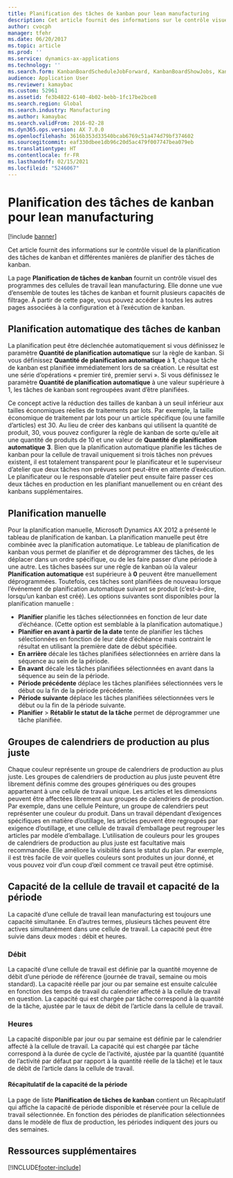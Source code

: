 ```yaml
---
title: Planification des tâches de kanban pour lean manufacturing
description: Cet article fournit des informations sur le contrôle visuel de la planification des tâches de kanban et différentes manières de planifier des tâches de kanban.
author: cvocph
manager: tfehr
ms.date: 06/20/2017
ms.topic: article
ms.prod: ''
ms.service: dynamics-ax-applications
ms.technology: ''
ms.search.form: KanbanBoardScheduleJobForward, KanbanBoardShowJobs, KanbanJobSchedulingListPage
audience: Application User
ms.reviewer: kamaybac
ms.custom: 52961
ms.assetid: fe3b4822-6140-4b02-bebb-1fc17be2bce8
ms.search.region: Global
ms.search.industry: Manufacturing
ms.author: kamaybac
ms.search.validFrom: 2016-02-28
ms.dyn365.ops.version: AX 7.0.0
ms.openlocfilehash: 3616b353d33540bcab6769c51a474d79bf374602
ms.sourcegitcommit: eaf330dbee1db96c20d5ac479f007747bea079eb
ms.translationtype: HT
ms.contentlocale: fr-FR
ms.lasthandoff: 02/15/2021
ms.locfileid: "5246067"
---
```

# <a name="kanban-job-scheduling-for-lean-manufacturing"></a>Planification des tâches de kanban pour lean manufacturing

[!include [banner](../includes/banner.md)]

Cet article fournit des informations sur le contrôle visuel de la planification des tâches de kanban et différentes manières de planifier des tâches de kanban.  

La page **Planification de tâches de kanban** fournit un contrôle visuel des programmes des cellules de travail lean manufacturing. Elle donne une vue d’ensemble de toutes les tâches de kanban et fournit plusieurs capacités de filtrage. À partir de cette page, vous pouvez accéder à toutes les autres pages associées à la configuration et à l’exécution de kanban.

## <a name="automatic-scheduling-of-kanban-jobs"></a>Planification automatique des tâches de kanban
La planification peut être déclenchée automatiquement si vous définissez le paramètre **Quantité de planification automatique** sur la règle de kanban. Si vous définissez **Quantité de planification automatique** à **1**, chaque tâche de kanban est planifiée immédiatement lors de sa création. Le résultat est une série d’opérations « premier tiré, premier servi ». Si vous définissez le paramètre **Quantité de planification automatique** à une valeur supérieure à 1, les tâches de kanban sont regroupées avant d’être planifiées. 

Ce concept active la réduction des tailles de kanban à un seuil inférieur aux tailles économiques réelles de traitements par lots. Par exemple, la taille économique de traitement par lots pour un article spécifique (ou une famille d’articles) est 30. Au lieu de créer des kanbans qui utilisent la quantité de produit, 30, vous pouvez configurer la règle de kanban de sorte qu’elle ait une quantité de produits de 10 et une valeur de **Quantité de planification automatique** **3**. Bien que la planification automatique planifie les tâches de kanban pour la cellule de travail uniquement si trois tâches non prévues existent, il est totalement transparent pour le planificateur et le superviseur d’atelier que deux tâches non prévues sont peut-être en attente d’exécution. Le planificateur ou le responsable d’atelier peut ensuite faire passer ces deux tâches en production en les planifiant manuellement ou en créant des kanbans supplémentaires.

## <a name="manual-scheduling"></a>Planification manuelle
Pour la planification manuelle, Microsoft Dynamics AX 2012 a présenté le tableau de planification de kanban. La planification manuelle peut être combinée avec la planification automatique. Le tableau de planification de kanban vous permet de planifier et de déprogrammer des tâches, de les déplacer dans un ordre spécifique, ou de les faire passer d’une période à une autre. Les tâches basées sur une règle de kanban où la valeur **Planification automatique** est supérieure à **0** peuvent être manuellement déprogrammées. Toutefois, ces tâches sont planifiées de nouveau lorsque l’événement de planification automatique suivant se produit (c’est-à-dire, lorsqu’un kanban est créé). Les options suivantes sont disponibles pour la planification manuelle :

-   **Planifier** planifie les tâches sélectionnées en fonction de leur date d’échéance. (Cette option est semblable à la planification automatique.)
-   **Planifier en avant à partir de la date** tente de planifier les tâches sélectionnées en fonction de leur date d’échéance mais contraint le résultat en utilisant la première date de début spécifiée.
-   **En arrière** décale les tâches planifiées sélectionnées en arrière dans la séquence au sein de la période.
-   **En avant** décale les tâches planifiées sélectionnées en avant dans la séquence au sein de la période.
-   **Période précédente** déplace les tâches planifiées sélectionnées vers le début ou la fin de la période précédente.
-   **Période suivante** déplace les tâches planifiées sélectionnées vers le début ou la fin de la période suivante.
-   **Planifier** &gt; **Rétablir le statut de la tâche** permet de déprogrammer une tâche planifiée.

## <a name="lean-scheduling-groups"></a>Groupes de calendriers de production au plus juste
Chaque couleur représente un groupe de calendriers de production au plus juste. Les groupes de calendriers de production au plus juste peuvent être librement définis comme des groupes génériques ou des groupes appartenant à une cellule de travail unique. Les articles et les dimensions peuvent être affectées librement aux groupes de calendriers de production. Par exemple, dans une cellule Peinture, un groupe de calendriers peut représenter une couleur du produit. Dans un travail dépendant d’exigences spécifiques en matière d’outillage, les articles peuvent être regroupés par exigence d’outillage, et une cellule de travail d’emballage peut regrouper les articles par modèle d’emballage. L’utilisation de couleurs pour les groupes de calendriers de production au plus juste est facultative mais recommandée. Elle améliore la visibilité dans le statut du plan. Par exemple, il est très facile de voir quelles couleurs sont produites un jour donné, et vous pouvez voir d’un coup d’œil comment ce travail peut être optimisé.

## <a name="work-cell-capacity-and-period-capacity"></a>Capacité de la cellule de travail et capacité de la période
La capacité d’une cellule de travail lean manufacturing est toujours une capacité simultanée. En d’autres termes, plusieurs tâches peuvent être actives simultanément dans une cellule de travail. La capacité peut être suivie dans deux modes : débit et heures.

### <a name="throughput"></a>Débit

La capacité d’une cellule de travail est définie par la quantité moyenne de débit d’une période de référence (journée de travail, semaine ou mois standard). La capacité réelle par jour ou par semaine est ensuite calculée en fonction des temps de travail du calendrier affecté à la cellule de travail en question. La capacité qui est chargée par tâche correspond à la quantité de la tâche, ajustée par le taux de débit de l’article dans la cellule de travail.

### <a name="hours"></a>Heures

La capacité disponible par jour ou par semaine est définie par le calendrier affecté à la cellule de travail. La capacité qui est chargée par tâche correspond à la durée de cycle de l’activité, ajustée par la quantité (quantité de l’activité par défaut par rapport à la quantité réelle de la tâche) et le taux de débit de l’article dans la cellule de travail.

#### <a name="period-capacity-factbox"></a>Récapitulatif de la capacité de la période

La page de liste **Planification de tâches de kanban** contient un Récapitulatif qui affiche la capacité de période disponible et réservée pour la cellule de travail sélectionnée. En fonction des périodes de planification sélectionnées dans le modèle de flux de production, les périodes indiquent des jours ou des semaines.

<a name="additional-resources"></a>Ressources supplémentaires
--------





[!INCLUDE[footer-include](../../includes/footer-banner.md)]